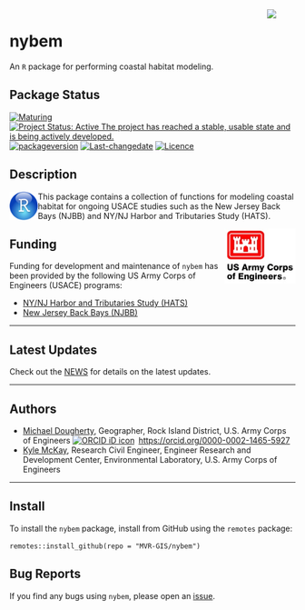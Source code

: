 <!-- README.md is generated from README.Rmd. Please edit that file -->

<img src="man/figures/castle.jpg" width=50 align="right" />

# nybem

An `R` package for performing coastal habitat modeling.

## Package Status

[![Maturing](https://img.shields.io/badge/lifecycle-maturing-blue.svg)](https://www.tidyverse.org/lifecycle)
[![Project Status: Active The project has reached a stable, usable state
and is being actively
developed.](https://www.repostatus.org/badges/latest/active.svg)](https://www.repostatus.org/#active)
[![packageversion](https://img.shields.io/badge/Package%20version-0.1.1-orange.svg?style=flat-square)](commits/master)
[![Last-changedate](https://img.shields.io/badge/last%20change-2022--02--19-yellowgreen.svg)](/commits/master)
[![Licence](https://img.shields.io/badge/licence-CC0-blue.svg)](http://choosealicense.com/licenses/cc0-1.0/)

## Description

<img src="man/figures/r_logo.png" width=50 align="left" />

This package contains a collection of functions for modeling coastal
habitat for ongoing USACE studies such as the New Jersey Back Bays
(NJBB) and NY/NJ Harbor and Tributaries Study (HATS).

<img src="man/figures/HDQLO-03_h120.jpg" width=125 align="right" />

## Funding

Funding for development and maintenance of `nybem` has been provided by
the following US Army Corps of Engineers (USACE) programs:

-   [NY/NJ Harbor and Tributaries Study
    (HATS)](https://www.nan.usace.army.mil/Missions/Civil-Works/Projects-in-New-York/New-York-New-Jersey-Harbor-Tributaries-Focus-Area-Feasibility-Study/)
-   [New Jersey Back Bays
    (NJBB)](https://www.nap.usace.army.mil/Missions/Civil-Works/New-Jersey-Back-Bays-Study/)

------------------------------------------------------------------------

## Latest Updates

Check out the [NEWS](NEWS.md) for details on the latest updates.

------------------------------------------------------------------------

## Authors

-   [Michael Dougherty](mailto:Michael.P.Dougherty@usace.army.mil),
    Geographer, Rock Island District, U.S. Army Corps of Engineers
    <a itemprop="sameAs" content="https://orcid.org/0000-0002-1465-5927" href="https://orcid.org/0000-0002-1465-5927" target="orcid.widget" rel="me noopener noreferrer" style="vertical-align:top;">
    <img src="https://orcid.org/sites/default/files/images/orcid_16x16.png" style="width:1em;margin-right:.5em;" alt="ORCID iD icon">https://orcid.org/0000-0002-1465-5927</a>
-   [Kyle McKay](mailto:Kyle.McKay@usace.army.mil), Research Civil
    Engineer, Engineer Research and Development Center, Environmental
    Laboratory, U.S. Army Corps of Engineers

------------------------------------------------------------------------

## Install

To install the `nybem` package, install from GitHub using the `remotes`
package:

    remotes::install_github(repo = "MVR-GIS/nybem")

## Bug Reports

If you find any bugs using `nybem`, please open an
[issue](https://github.com/MVR-GIS/nybem/issues).

